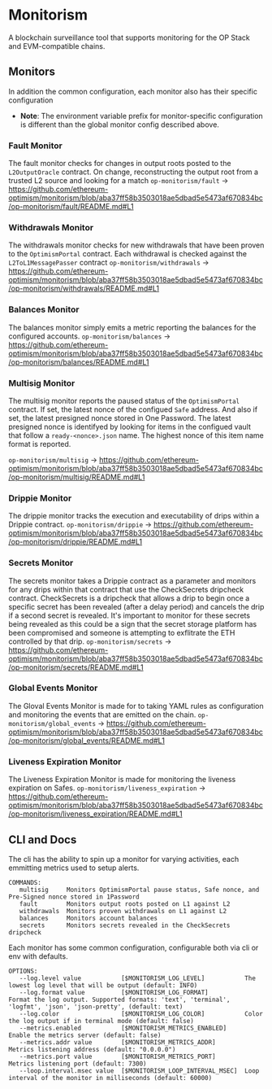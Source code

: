 # Monitorism

A blockchain surveillance tool that supports monitoring for the OP Stack and EVM-compatible chains.

## Monitors

In addition the common configuration, each monitor also has their specific configuration

- **Note**: The environment variable prefix for monitor-specific configuration is different than the global monitor config described above.

### Fault Monitor

The fault monitor checks for changes in output roots posted to the `L2OutputOracle` contract. On change, reconstructing the output root from a trusted L2 source and looking for a match
`op-monitorism/fault` -> https://github.com/ethereum-optimism/monitorism/blob/aba37ff58b3503018ae5dbad5e5473af670834bc/op-monitorism/fault/README.md#L1

### Withdrawals Monitor

The withdrawals monitor checks for new withdrawals that have been proven to the `OptimismPortal` contract. Each withdrawal is checked against the `L2ToL1MessagePasser` contract
`op-monitorism/withdrawals` -> https://github.com/ethereum-optimism/monitorism/blob/aba37ff58b3503018ae5dbad5e5473af670834bc/op-monitorism/withdrawals/README.md#L1

### Balances Monitor

The balances monitor simply emits a metric reporting the balances for the configured accounts.
`op-monitorism/balances` -> https://github.com/ethereum-optimism/monitorism/blob/aba37ff58b3503018ae5dbad5e5473af670834bc/op-monitorism/balances/README.md#L1

### Multisig Monitor

The multisig monitor reports the paused status of the `OptimismPortal` contract. If set, the latest nonce of the configued `Safe` address. And also if set, the latest presigned nonce stored in One Password. The latest presigned nonce is identifyed by looking for items in the configued vault that follow a `ready-<nonce>.json` name. The highest nonce of this item name format is reported.

`op-monitorism/multisig` -> https://github.com/ethereum-optimism/monitorism/blob/aba37ff58b3503018ae5dbad5e5473af670834bc/op-monitorism/multisig/README.md#L1

### Drippie Monitor

The drippie monitor tracks the execution and executability of drips within a Drippie contract.
`op-monitorism/drippie` -> https://github.com/ethereum-optimism/monitorism/blob/aba37ff58b3503018ae5dbad5e5473af670834bc/op-monitorism/drippie/README.md#L1

### Secrets Monitor

The secrets monitor takes a Drippie contract as a parameter and monitors for any drips within that contract that use the CheckSecrets dripcheck contract. CheckSecrets is a dripcheck that allows a drip to begin once a specific secret has been revealed (after a delay period) and cancels the drip if a second secret is revealed. It's important to monitor for these secrets being revealed as this could be a sign that the secret storage platform has been compromised and someone is attempting to exflitrate the ETH controlled by that drip.
`op-monitorism/secrets` -> https://github.com/ethereum-optimism/monitorism/blob/aba37ff58b3503018ae5dbad5e5473af670834bc/op-monitorism/secrets/README.md#L1

### Global Events Monitor

The Gloval Events Monitor is made for to taking YAML rules as configuration and monitoring the events that are emitted on the chain.
`op-monitorism/global_events` -> https://github.com/ethereum-optimism/monitorism/blob/aba37ff58b3503018ae5dbad5e5473af670834bc/op-monitorism/global_events/README.md#L1

### Liveness Expiration Monitor

The Liveness Expiration Monitor is made for monitoring the liveness expiration on Safes.
`op-monitorism/liveness_expiration` -> https://github.com/ethereum-optimism/monitorism/blob/aba37ff58b3503018ae5dbad5e5473af670834bc/op-monitorism/liveness_expiration/README.md#L1

## CLI and Docs

The cli has the ability to spin up a monitor for varying activities, each emmitting metrics used to setup alerts.

```
COMMANDS:
   multisig     Monitors OptimismPortal pause status, Safe nonce, and Pre-Signed nonce stored in 1Password
   fault        Monitors output roots posted on L1 against L2
   withdrawals  Monitors proven withdrawals on L1 against L2
   balances     Monitors account balances
   secrets      Monitors secrets revealed in the CheckSecrets dripcheck
```

Each monitor has some common configuration, configurable both via cli or env with defaults.

```
OPTIONS:
   --log.level value           [$MONITORISM_LOG_LEVEL]           The lowest log level that will be output (default: INFO)
   --log.format value          [$MONITORISM_LOG_FORMAT]          Format the log output. Supported formats: 'text', 'terminal', 'logfmt', 'json', 'json-pretty', (default: text)
   --log.color                 [$MONITORISM_LOG_COLOR]           Color the log output if in terminal mode (default: false)
   --metrics.enabled           [$MONITORISM_METRICS_ENABLED]     Enable the metrics server (default: false)
   --metrics.addr value        [$MONITORISM_METRICS_ADDR]        Metrics listening address (default: "0.0.0.0")
   --metrics.port value        [$MONITORISM_METRICS_PORT]        Metrics listening port (default: 7300)
   --loop.interval.msec value  [$MONITORISM_LOOP_INTERVAL_MSEC]  Loop interval of the monitor in milliseconds (default: 60000)
```
